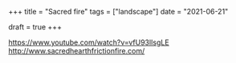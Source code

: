 +++
title = "Sacred fire"
tags = ["landscape"]
date = "2021-06-21"

draft = true
+++

https://www.youtube.com/watch?v=vfU93lIsgLE
http://www.sacredhearthfrictionfire.com/
